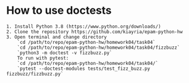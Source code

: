 # How to use doctests
    1. Install Python 3.8 (https://www.python.org/downloads/)
    2. Clone the repository https://github.com/kiayria/epam-python-hw
    3. Open terminal and change directory
        `cd /path/to/repo/epam-python-hw/homework04/task04`
        `cd /path/to/repo/epam-python-hw/homework04/task04/fizzbuzz`
        `python3 -m doctest -v fizzbuzz.py`
        To run with pytest:
        `cd /path/to/repo/epam-python-hw/homework04/task04/`
        `pytest --doctest-modules tests/test_fizz_buzz.py fizzbuzz/fizzbuzz.py`